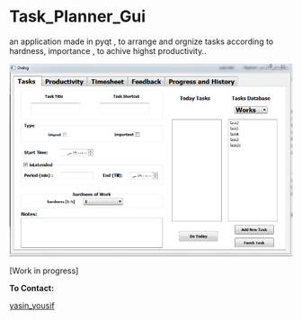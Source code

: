 # Task_Planner_Gui

an application made in pyqt , to arrange and orgnize tasks according to hardness, importance , to achive highst productivity..

<img src='img.png'>

[Work in progress]

**To Contact:**

[yasin_yousif](engyasin.github.io)
